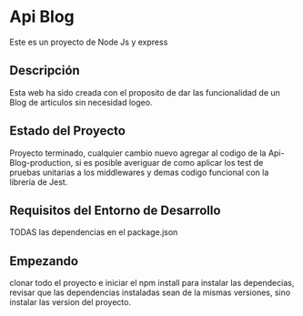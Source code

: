 # Api Blog

Este es un proyecto de Node Js y express

## Descripción

Esta web ha sido creada con el proposito de dar las funcionalidad de un Blog de articulos sin necesidad logeo.
## Estado del Proyecto

Proyecto terminado, cualquier cambio nuevo agregar  al codigo de la Api-Blog-production, si es posible averiguar de como aplicar los test de pruebas unitarias a los middlewares y demas codigo funcional con la libreria de Jest.

## Requisitos del Entorno de Desarrollo

TODAS las dependencias en el package.json


## Empezando

clonar todo el proyecto e iniciar el npm install para instalar las dependecias, revisar que las dependencias instaladas sean de la mismas versiones, sino instalar las version del proyecto.
